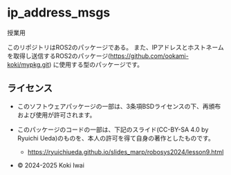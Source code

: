 # ip_address_msgs
授業用

このリポジトリはROS2のパッケージである。
また、IPアドレスとホストネームを取得し送信するROS2のパッケージ(https://github.com/ookami-koki/mypkg.git) に使用する型のパッケージです。

## ライセンス
- このソフトウェアパッケージの一部は、3条項BSDライセンスの下、再頒布および使用が許可されます。
- このパッケージのコードの一部は、下記のスライド(CC-BY-SA 4.0 by Ryuichi Ueda)のものを、本人の許可を得て自身の著作としたものです。
    - https://ryuichiueda.github.io/slides_marp/robosys2024/lesson9.html

- © 2024-2025 Koki Iwai
